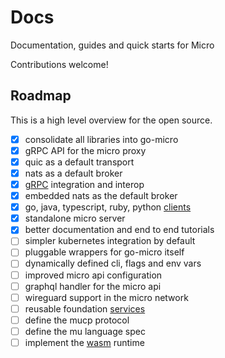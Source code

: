 # Docs

Documentation, guides and quick starts for Micro

Contributions welcome!

## Roadmap

This is a high level overview for the open source.

- [X] consolidate all libraries into go-micro
- [X] gRPC API for the micro proxy
- [X] quic as a default transport
- [X] nats as a default broker
- [x] [gRPC](design/framework/grpc.md) integration and interop
- [x] embedded nats as the default broker
- [x] go, java, typescript, ruby, python [clients](https://github.com/micro/clients)
- [x] standalone micro server
- [x] better documentation and end to end tutorials
- [ ] simpler kubernetes integration by default
- [ ] pluggable wrappers for go-micro itself
- [ ] dynamically defined cli, flags and env vars
- [ ] improved micro api configuration 
- [ ] graphql handler for the micro api
- [ ] wireguard support in the micro network
- [ ] reusable foundation [services](https://github.com/micro/services)
- [ ] define the mucp protocol
- [ ] define the mu language spec
- [ ] implement the [wasm](https://github.com/bytecodealliance/wasm-micro-runtime) runtime
